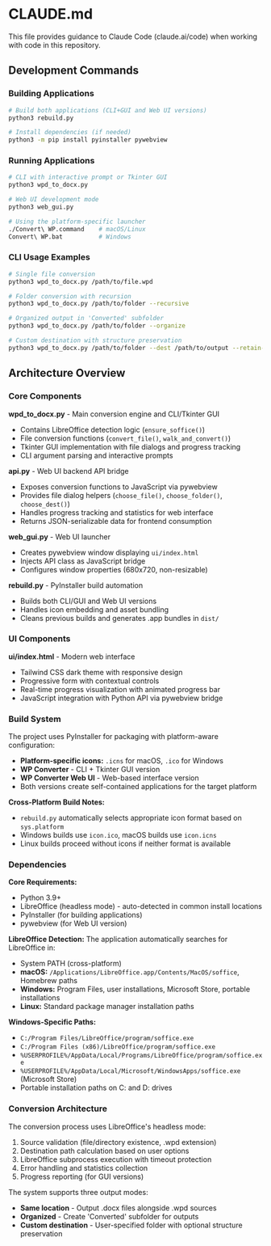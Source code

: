 # CLAUDE.md

This file provides guidance to Claude Code (claude.ai/code) when working with code in this repository.

## Development Commands

### Building Applications
```bash
# Build both applications (CLI+GUI and Web UI versions)
python3 rebuild.py

# Install dependencies (if needed)
python3 -m pip install pyinstaller pywebview
```

### Running Applications
```bash
# CLI with interactive prompt or Tkinter GUI
python3 wpd_to_docx.py

# Web UI development mode
python3 web_gui.py

# Using the platform-specific launcher
./Convert\ WP.command    # macOS/Linux
Convert\ WP.bat          # Windows
```

### CLI Usage Examples
```bash
# Single file conversion
python3 wpd_to_docx.py /path/to/file.wpd

# Folder conversion with recursion
python3 wpd_to_docx.py /path/to/folder --recursive

# Organized output in 'Converted' subfolder
python3 wpd_to_docx.py /path/to/folder --organize

# Custom destination with structure preservation
python3 wpd_to_docx.py /path/to/folder --dest /path/to/output --retain-structure
```

## Architecture Overview

### Core Components

**wpd_to_docx.py** - Main conversion engine and CLI/Tkinter GUI
- Contains LibreOffice detection logic (`ensure_soffice()`)
- File conversion functions (`convert_file()`, `walk_and_convert()`)
- Tkinter GUI implementation with file dialogs and progress tracking
- CLI argument parsing and interactive prompts

**api.py** - Web UI backend API bridge
- Exposes conversion functions to JavaScript via pywebview
- Provides file dialog helpers (`choose_file()`, `choose_folder()`, `choose_dest()`)
- Handles progress tracking and statistics for web interface
- Returns JSON-serializable data for frontend consumption

**web_gui.py** - Web UI launcher
- Creates pywebview window displaying `ui/index.html`
- Injects API class as JavaScript bridge
- Configures window properties (680x720, non-resizable)

**rebuild.py** - PyInstaller build automation
- Builds both CLI/GUI and Web UI versions
- Handles icon embedding and asset bundling
- Cleans previous builds and generates .app bundles in `dist/`

### UI Components

**ui/index.html** - Modern web interface
- Tailwind CSS dark theme with responsive design
- Progressive form with contextual controls
- Real-time progress visualization with animated progress bar
- JavaScript integration with Python API via pywebview bridge

### Build System

The project uses PyInstaller for packaging with platform-aware configuration:
- **Platform-specific icons:** `.icns` for macOS, `.ico` for Windows
- **WP Converter** - CLI + Tkinter GUI version
- **WP Converter Web UI** - Web-based interface version
- Both versions create self-contained applications for the target platform

**Cross-Platform Build Notes:**
- `rebuild.py` automatically selects appropriate icon format based on `sys.platform`
- Windows builds use `icon.ico`, macOS builds use `icon.icns`
- Linux builds proceed without icons if neither format is available

### Dependencies

**Core Requirements:**
- Python 3.9+
- LibreOffice (headless mode) - auto-detected in common install locations
- PyInstaller (for building applications)
- pywebview (for Web UI version)

**LibreOffice Detection:**
The application automatically searches for LibreOffice in:
- System PATH (cross-platform)
- **macOS:** `/Applications/LibreOffice.app/Contents/MacOS/soffice`, Homebrew paths
- **Windows:** Program Files, user installations, Microsoft Store, portable installations
- **Linux:** Standard package manager installation paths

**Windows-Specific Paths:**
- `C:/Program Files/LibreOffice/program/soffice.exe`
- `C:/Program Files (x86)/LibreOffice/program/soffice.exe`
- `%USERPROFILE%/AppData/Local/Programs/LibreOffice/program/soffice.exe`
- `%USERPROFILE%/AppData/Local/Microsoft/WindowsApps/soffice.exe` (Microsoft Store)
- Portable installation paths on C: and D: drives

### Conversion Architecture

The conversion process uses LibreOffice's headless mode:
1. Source validation (file/directory existence, .wpd extension)
2. Destination path calculation based on user options
3. LibreOffice subprocess execution with timeout protection
4. Error handling and statistics collection
5. Progress reporting (for GUI versions)

The system supports three output modes:
- **Same location** - Output .docx files alongside .wpd sources
- **Organized** - Create 'Converted' subfolder for outputs
- **Custom destination** - User-specified folder with optional structure preservation